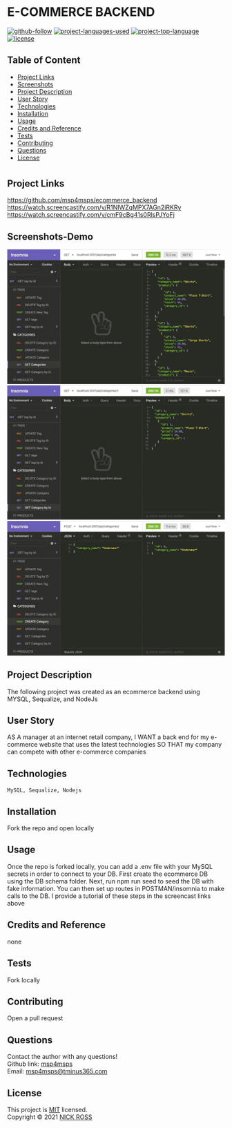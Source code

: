 # E-COMMERCE BACKEND

[![github-follow](https://img.shields.io/github/followers/msp4msps?label=Follow&logoColor=purple&style=social)](https://github.com/msp4msps)
[![project-languages-used](https://img.shields.io/github/languages/count/msp4msps/ecommerce_backend?color=important)](https://github.com/msp4msps/ecommerce_backend)
[![project-top-language](https://img.shields.io/github/languages/top/msp4msps/ecommerce_backend?color=blueviolet)](https://github.com/msp4msps/ecommerce_backend)
[![license](https://img.shields.io/badge/License-MIT-brightgreen.svg)](https://choosealicense.com/licenses/mit/)

## Table of Content

- [ Project Links ](#Project-Links)
- [ Screenshots](#Screenshots)
- [ Project Description ](#Project-Description)
- [ User Story ](#User-Story)
- [ Technologies ](#Technologies)
- [ Installation ](#Installation)
- [ Usage ](#Usage)
- [ Credits and Reference ](#Credits-and-Reference)
- [ Tests ](#Tests)
- [ Contributing ](#Contributing)
- [ Questions ](#Questions)
- [ License ](#License)

#

## Project Links

https://github.com/msp4msps/ecommerce_backend<br>
https://watch.screencastify.com/v/R1NIWZqMPX7AGn2iRKRy<br>https://watch.screencastify.com/v/cmF9cBg41s0RlsPJYoFj

## Screenshots-Demo

<kbd>![screenshot1](Assets/13-orm-homework-demo-01.gif)</kbd><kbd>![screenshot2](Assets/13-orm-homework-demo-02.gif)</kbd><kbd>![screenshot3](Assets/13-orm-homework-demo-03.gif)</kbd>

## Project Description

The following project was created as an ecommerce backend using MYSQL, Sequalize, and NodeJs

## User Story

AS A manager at an internet retail company, I WANT a back end for my e-commerce website that uses the latest technologies SO THAT my company can compete with other e-commerce companies

## Technologies

```
MySQL, Sequalize, Nodejs
```

## Installation

Fork the repo and open locally

## Usage

Once the repo is forked locally, you can add a .env file with your MySQL secrets in order to connect to your DB. First create the ecommerce DB using the DB schema folder. Next, run npm run seed to seed the DB with fake information. You can then set up routes in POSTMAN/insomnia to make calls to the DB. I provide a tutorial of these steps in the screencast links above

## Credits and Reference

none

## Tests

Fork locally

## Contributing

Open a pull request

## Questions

Contact the author with any questions!<br>
Github link: [msp4msps](https://github.com/msp4msps)<br>
Email: msp4msps@tminus365.com

## License

This project is [MIT](https://choosealicense.com/licenses/mit/) licensed.<br />
Copyright © 2021 [NICK ROSS](https://github.com/msp4msps)
